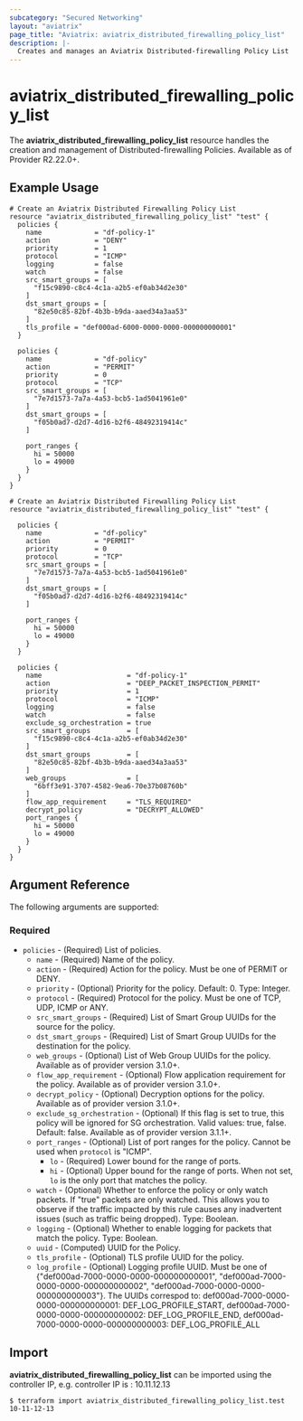```yaml
---
subcategory: "Secured Networking"
layout: "aviatrix"
page_title: "Aviatrix: aviatrix_distributed_firewalling_policy_list"
description: |-
  Creates and manages an Aviatrix Distributed-firewalling Policy List
---
```


# aviatrix_distributed_firewalling_policy_list

The **aviatrix_distributed_firewalling_policy_list** resource handles the creation and management of Distributed-firewalling Policies. Available as of Provider R2.22.0+.

## Example Usage

```hcl
# Create an Aviatrix Distributed Firewalling Policy List
resource "aviatrix_distributed_firewalling_policy_list" "test" {
  policies {
    name             = "df-policy-1"
    action           = "DENY"
    priority         = 1
    protocol         = "ICMP"
    logging          = false
    watch            = false
    src_smart_groups = [
      "f15c9890-c8c4-4c1a-a2b5-ef0ab34d2e30"
    ]
    dst_smart_groups = [
      "82e50c85-82bf-4b3b-b9da-aaed34a3aa53"
    ]
    tls_profile = "def000ad-6000-0000-0000-000000000001"
  }

  policies {
    name             = "df-policy"
    action           = "PERMIT"
    priority         = 0
    protocol         = "TCP"
    src_smart_groups = [
      "7e7d1573-7a7a-4a53-bcb5-1ad5041961e0"
    ]
    dst_smart_groups = [
      "f05b0ad7-d2d7-4d16-b2f6-48492319414c"
    ]

    port_ranges {
      hi = 50000
      lo = 49000
    }
  }
}
```
```hcl
# Create an Aviatrix Distributed Firewalling Policy List
resource "aviatrix_distributed_firewalling_policy_list" "test" {

  policies {
    name             = "df-policy"
    action           = "PERMIT"
    priority         = 0
    protocol         = "TCP"
    src_smart_groups = [
      "7e7d1573-7a7a-4a53-bcb5-1ad5041961e0"
    ]
    dst_smart_groups = [
      "f05b0ad7-d2d7-4d16-b2f6-48492319414c"
    ]

    port_ranges {
      hi = 50000
      lo = 49000
    }
  }

  policies {
    name                     = "df-policy-1"
    action                   = "DEEP_PACKET_INSPECTION_PERMIT"
    priority                 = 1
    protocol                 = "ICMP"
    logging                  = false
    watch                    = false
    exclude_sg_orchestration = true
    src_smart_groups         = [
      "f15c9890-c8c4-4c1a-a2b5-ef0ab34d2e30"
    ]
    dst_smart_groups         = [
      "82e50c85-82bf-4b3b-b9da-aaed34a3aa53"
    ]
    web_groups               = [
      "6bff3e91-3707-4582-9ea6-70e37b08760b"
    ]
    flow_app_requirement     = "TLS_REQUIRED"
    decrypt_policy           = "DECRYPT_ALLOWED"
    port_ranges {
      hi = 50000
      lo = 49000
    }
  }
}
```

## Argument Reference

The following arguments are supported:

### Required

* `policies` - (Required) List of policies.
    * `name` - (Required) Name of the policy.
    * `action` - (Required) Action for the policy. Must be one of PERMIT or DENY.
    * `priority` - (Optional)  Priority for the policy. Default: 0. Type: Integer.
    * `protocol` - (Required) Protocol for the policy. Must be one of TCP, UDP, ICMP or ANY.
    * `src_smart_groups` - (Required) List of Smart Group UUIDs for the source for the policy.
    * `dst_smart_groups` - (Required) List of Smart Group UUIDs for the destination for the policy.
    * `web_groups` - (Optional) List of Web Group UUIDs for the policy. Available as of provider version 3.1.0+.
    * `flow_app_requirement` - (Optional) Flow application requirement for the policy. Available as of provider version 3.1.0+.
    * `decrypt_policy` - (Optional) Decryption options for the policy. Available as of provider version 3.1.0+.
    * `exclude_sg_orchestration` - (Optional) If this flag is set to true, this policy will be ignored for SG orchestration. Valid values: true, false. Default: false. Available as of provider version 3.1.1+.
    * `port_ranges` - (Optional) List of port ranges for the policy. Cannot be used when `protocol` is "ICMP".
      * `lo` - (Required) Lower bound for the range of ports.
      * `hi` - (Optional) Upper bound for the range of ports. When not set, `lo` is the only port that matches the policy.
    * `watch` - (Optional) Whether to enforce the policy or only watch packets. If "true" packets are only watched. This allows you to observe if the traffic impacted by this rule causes any inadvertent issues (such as traffic being dropped). Type: Boolean.
    * `logging` - (Optional) Whether to enable logging for packets that match the policy. Type: Boolean.
    * `uuid` - (Computed) UUID for the Policy.
    * `tls_profile` - (Optional) TLS profile UUID for the policy.
    * `log_profile` - (Optional) Logging profile UUID. Must be one of {"def000ad-7000-0000-0000-000000000001", "def000ad-7000-0000-0000-000000000002", "def000ad-7000-0000-0000-000000000003"}. The UUIDs correspod to: def000ad-7000-0000-0000-000000000001: DEF_LOG_PROFILE_START, def000ad-7000-0000-0000-000000000002: DEF_LOG_PROFILE_END, def000ad-7000-0000-0000-000000000003: DEF_LOG_PROFILE_ALL

## Import

**aviatrix_distributed_firewalling_policy_list** can be imported using the controller IP, e.g. controller IP is : 10.11.12.13

```
$ terraform import aviatrix_distributed_firewalling_policy_list.test 10-11-12-13
```
